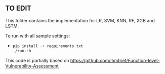 ## TO EDIT

This folder contains the implementation for LR, SVM, KNN, RF, XGB and LSTM.

To run with all sample settings:

  - ```bash
    pip install -r requirements.txt
    ./run.sh
    ```
    

This code is partially based on https://github.com/lhmtriet/Function-level-Vulnerability-Assessment

